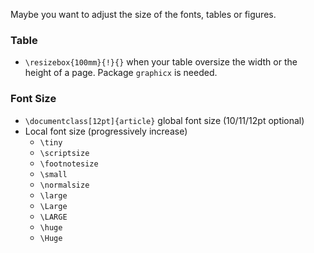 Maybe you want to adjust the size of the fonts, tables or figures.

### Table
- `\resizebox{100mm}{!}{}` when your table oversize the width or the height of a page. Package `graphicx` is needed. 

### Font Size
- `\documentclass[12pt]{article}` global font size (10/11/12pt optional)
- Local font size (progressively increase)
   - `\tiny`
   - `\scriptsize`
   - `\footnotesize`
   - `\small`
   - `\normalsize`
   - `\large`
   - `\Large`
   - `\LARGE`
   - `\huge`
   - `\Huge`
